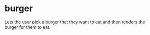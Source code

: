 # burger
Lets the user pick a burger that they want to eat and then renders the burger for them to eat.

